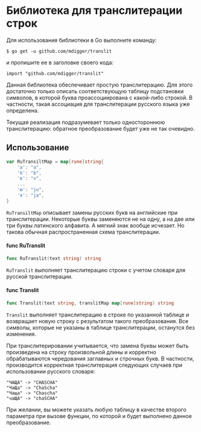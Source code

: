 # Библиотека для транслитерации строк

Для использования библиотеки в Go выполните команду:

	$ go get -u github.com/mdigger/translit

и пропишите ее в заголовке своего кода:

    import "github.com/mdigger/translit"

Данная библиотека обеспечивает простую транслитерацию. Для этого достаточно
только описать соответствующую таблицу подстановки символов, в которой буква
проассоциирована с какой-либо строкой. В частности, такая ассоциация для
транслитерации русского языка уже определена.

Текущая реализация подразумевает только одностороннюю транслитерацию: обратное
преобразование будет уже не так очевидно.

## Использование

```go
var RuTransiltMap = map[rune]string{
	'а': "a",
	'б': "b",
	'в': "v",
	...
	'ю': "ju",
	'я': "ja",
}
```
`RuTransiltMap` описывает замены русских букв на английские при транслитерации.
Некоторые буквы заменяются не на одну, а на две или три буквы латинского
алфавита. А мягкий знак вообще исчезает. Но такова обычная распространенная
схема транслитерации.

#### func  RuTranslit

```go
func RuTranslit(text string) string
```
`RuTranslit` выполняет транслитерацию строки с учетом словаря для русской
транслитерации.

#### func  Translit

```go
func Translit(text string, translitMap map[rune]string) string
```
`Translit` выполняет транслитерацию в строке по указанной таблице и возвращает
новую строку с результатом такого преобразования. Все символы, которые не
указаны в таблице транслитерации, останутся без изменения.

При транслитерировании учитывается, что замена буквы может быть произведена на
строку произвольной длины и корректно обрабатываются чередования заглавных и
строчных букв. В частности, производится корректная транслитерация следующих
случаев при использовании русского словаря:

    "ЧАЩА" -> "CHASCHA"
    "ЧаЩа" -> "ChaScha"
    "Чаща" -> "Chascha"
    "чаЩА" -> "chaSCHA"

При желании, вы можете указать любую таблицу в качестве второго параметра при
вызове функции, по которой и будет выполнено данное преобразование.
